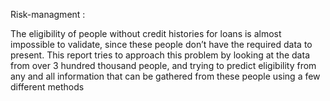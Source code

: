  Risk-managment : 
 
 The eligibility of people without credit histories for loans is almost impossible to validate, since these people don’t have the required data to present. This report tries to approach this problem by looking at the data from over 3 hundred thousand people, and trying to predict eligibility from any and all information that can be gathered from these people using a few different methods
